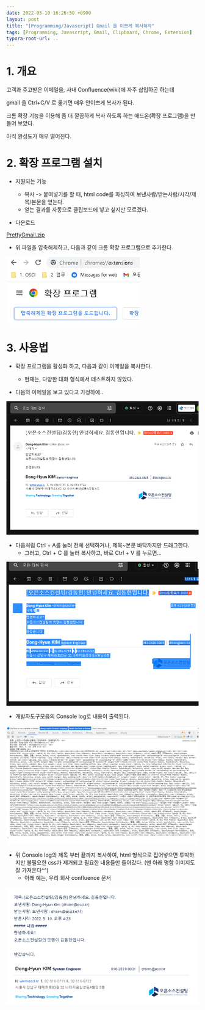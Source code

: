 ```yaml
---
date: 2022-05-10 16:26:50 +0900
layout: post
title: "[Programming/Javascript] Gmail 을 이쁘게 복사하자"
tags: [Programming, Javascript, Gmail, Clipboard, Chrome, Extension]
typora-root-url: ..
---
```


# 1. 개요

고객과 주고받은 이메일을, 사내 Confluence(wiki)에 자주 삽입하곤 하는데

gmail 을 Ctrl+C/V 로 옮기면 매우 안이쁘게 복사가 된다.



크롬 확장 기능을 이용해 좀 더 깔끔하게 복사 하도록 하는 애드온(확장 프로그램)을 만들어 보았다.

아직 완성도가 매우 떨어진다.



# 2. 확장 프로그램 설치

* 지원되는 기능
  * 복사 -> 붙여넣기를 할 때, html code를 파싱하여 보낸사람/받는사람/시각/제목/본문을 얻는다.
  * 얻는 결과를 자동으로 클립보드에 넣고 싶지만 모르겠다.



* 다운로드

[PrettyGmail.zip](/assets/upload/PrettyGmail.zip)



* 위 파일을 압축해제하고, 다음과 같이 크롬 확장 프로그램으로 추가한다.

![PrettyGmail_1](/../assets/posts/images/16-Javascript/PrettyGmail/PrettyGmail_1.png)

# 3. 사용법

* 확장 프로그램을 활성화 하고, 다음과 같이 이메일을 복사한다.
  * 현재는, 다양한 대화 형식에서 테스트하지 않았다.



* 다음의 이메일을 보고 있다고 가정하에..

![PrettyGmail_2](/../assets/posts/images/16-Javascript/PrettyGmail/PrettyGmail_2.png)



* 다음처럼 Ctrl + A를 눌러 전체 선택하거나, 제목~본문 바닥까지만 드래그한다.
  * 그러고, Ctrl + C 를 눌러 복사하고, 바로 Ctrl + V 를 누르면...

![PrettyGmail_3](/../assets/posts/images/16-Javascript/PrettyGmail/PrettyGmail_3.png)



* 개발자도구모음의 Console log로 내용이 출력된다.

![PrettyGmail_4](/../assets/posts/images/16-Javascript/PrettyGmail/PrettyGmail_4.png)



* 위 Console log의 제목 부터 끝까지 복사하여, html 형식으로 집어넣으면 투박하지만 불필요한 css가 제거되고 필요한 내용들만 들어갔다. (맨 아래 명함 이미지도 잘 가져온다^^)
  * 아래 예는, 우리 회사 confluence 문서

![PrettyGmail_5](/../assets/posts/images/16-Javascript/PrettyGmail/PrettyGmail_5.png)
